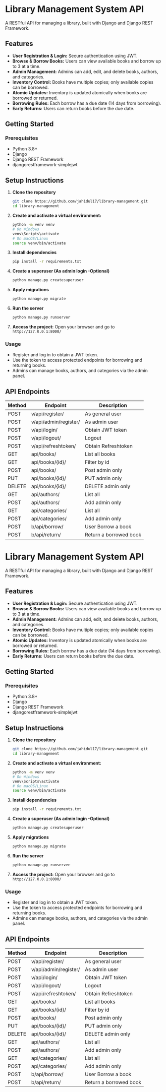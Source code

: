 # Library Management System API

A RESTful API for managing a library, built with Django and Django REST Framework.

## Features

- **User Registration & Login:** Secure authentication using JWT.
- **Browse & Borrow Books:** Users can view available books and borrow up to 3 at a time.
- **Admin Management:** Admins can add, edit, and delete books, authors, and categories.
- **Inventory Control:** Books have multiple copies; only available copies can be borrowed.
- **Atomic Updates:** Inventory is updated atomically when books are borrowed or returned.
- **Borrowing Rules:** Each borrow has a due date (14 days from borrowing).
- **Early Returns:** Users can return books before the due date.

## Getting Started

### Prerequisites

- Python 3.8+
- Django
- Django REST Framework
- djangorestframework-simplejwt

## Setup Instructions

1. **Clone the repository**
    ```bash
    git clone https://github.com/jahidul17/library-management.git
    cd library-management
    ```

2. **Create and activate a virtual environment:**
    ```bash
    python -m venv venv
    # On Windows
    venv\Scripts\activate
    # On macOS/Linux
    source venv/bin/activate
    ```

3. **Install dependencies**
    ```bash
    pip install -r requirements.txt
    ```


4. **Create a superuser (As admin login -Optional)**
    ```bash
    python manage.py createsuperuser
    ```

5. **Apply migrations**
    ```bash
    python manage.py migrate
    ```

6. **Run the server**
    ```bash
    python manage.py runserver
    ```

7. **Access the project:**
    Open your browser and go to `http://127.0.0.1:8000/`<br>

### Usage

- Register and log in to obtain a JWT token.
- Use the token to access protected endpoints for borrowing and returning books.
- Admins can manage books, authors, and categories via the admin panel.

## API Endpoints

| Method | Endpoint                | Description                       |
|--------|------------------------|-----------------------------------|
| POST   | v/api/register/         | As general user |
| POST   | v/api/admin/register/         | As admin user |
| POST   | v/api/login/            | Obtain JWT token |
| POST   | v/api/logout/            | Logout |
| POST   | v/api/refreshtoken/            | Obtain Refreshtoken |
| GET    | api/books/            | List all books |
| GET    | api/books/{id}/ | Filter by id |
| POST    | api/books/ | Post admin only |
| PUT    | api/books/{id}/ | PUT admin only |
| DELETE     | api/books/{id}/ | DELETE admin only |
| GET     | api/authors/ | List all |
| POST     | api/authors/ | Add admin only |
| GET     | api/categories/ | List all |
| POST     | api/categories/ | Add admin only |
| POST   | b/api/borrow/           | User Borrow a book |
| POST   | b/api/return/           | Return a borrowed book |



# Library Management System API

A RESTful API for managing a library, built with Django and Django REST Framework.

## Features

- **User Registration & Login:** Secure authentication using JWT.
- **Browse & Borrow Books:** Users can view available books and borrow up to 3 at a time.
- **Admin Management:** Admins can add, edit, and delete books, authors, and categories.
- **Inventory Control:** Books have multiple copies; only available copies can be borrowed.
- **Atomic Updates:** Inventory is updated atomically when books are borrowed or returned.
- **Borrowing Rules:** Each borrow has a due date (14 days from borrowing).
- **Early Returns:** Users can return books before the due date.

## Getting Started

### Prerequisites

- Python 3.8+
- Django
- Django REST Framework
- djangorestframework-simplejwt

## Setup Instructions

1. **Clone the repository**
    ```bash
    git clone https://github.com/jahidul17/library-management.git
    cd library-management
    ```

2. **Create and activate a virtual environment:**
    ```bash
    python -m venv venv
    # On Windows
    venv\Scripts\activate
    # On macOS/Linux
    source venv/bin/activate
    ```

3. **Install dependencies**
    ```bash
    pip install -r requirements.txt
    ```


4. **Create a superuser (As admin login -Optional)**
    ```bash
    python manage.py createsuperuser
    ```

5. **Apply migrations**
    ```bash
    python manage.py migrate
    ```

6. **Run the server**
    ```bash
    python manage.py runserver
    ```

7. **Access the project:**
    Open your browser and go to `http://127.0.0.1:8000/`<br>

### Usage

- Register and log in to obtain a JWT token.
- Use the token to access protected endpoints for borrowing and returning books.
- Admins can manage books, authors, and categories via the admin panel.

## API Endpoints

| Method | Endpoint                | Description                       |
|--------|------------------------|-----------------------------------|
| POST   | v/api/register/         | As general user |
| POST   | v/api/admin/register/         | As admin user |
| POST   | v/api/login/            | Obtain JWT token |
| POST   | v/api/logout/            | Logout |
| POST   | v/api/refreshtoken/            | Obtain Refreshtoken |
| GET    | api/books/            | List all books |
| GET    | api/books/{id}/ | Filter by id |
| POST    | api/books/ | Post admin only |
| PUT    | api/books/{id}/ | PUT admin only |
| DELETE     | api/books/{id}/ | DELETE admin only |
| GET     | api/authors/ | List all |
| POST     | api/authors/ | Add admin only |
| GET     | api/categories/ | List all |
| POST     | api/categories/ | Add admin only |
| POST   | b/api/borrow/           | User Borrow a book |
| POST   | b/api/return/           | Return a borrowed book |



